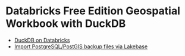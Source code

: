 # Databricks Free Edition Geospatial Workbook with DuckDB

- [DuckDB on Databricks](duckdb-on-databricks/DuckDB_on_Databricks.ipynb)
- [Import PostgreSQL/PostGIS backup files via Lakebase](postgis_lakebase_import.ipynb)
